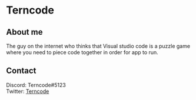 # Terncode 

## About me
The guy on the internet who thinks that Visual studio code is a puzzle game where you need to piece code together in order for app to run.

## Contact

Discord: Terncode#5123
<br/>
Twitter: [Terncode](https://twitter.com/terncode)

